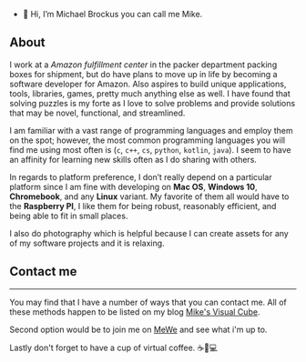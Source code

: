- 👋 Hi, I’m Michael Brockus you can call me Mike.

## About

I work at a *Amazon fulfillment center* in the packer department
packing boxes for shipment, but do have plans to move up in life by
becoming a software developer for Amazon. Also aspires to build unique
applications, tools, libraries, games, pretty much anything else as well.
I have found that solving puzzles is my forte as I love to solve problems
and provide solutions that may be novel, functional, and streamlined.

I am familiar with a vast range of programming languages and employ
them on the spot; however, the most common programming languages you
will find me using most often is (`c`, `c++`, `cs`, `python`, `kotlin`,
`java`). I seem to have an affinity for learning new skills often as I
do sharing with others.

In regards to platform preference, I don’t really depend on a particular
platform since I am fine with developing on **Mac OS**, **Windows 10**,
**Chromebook**, and any **Linux** variant. My favorite of them all would
have to the **Raspberry PI**, I like them for being robust, reasonably
efficient, and being able to fit in small places.

I also do photography which is helpful because I can create assets for
any of my software projects and it is relaxing.


## Contact me

* * *

You may find that I have a number of ways that you can contact
me. All of these methods happen to be listed on my blog
[Mike's Visual Cube](https://mikebrockus.code.blog/contact-us/).

Second option would be to join me on [MeWe](https://mewe.com/i/michaelbrockus)
and see what i'm up to.

Lastly don't forget to have a cup of virtual coffee. ☕🐇💻


<!---
michaelbrockus/michaelbrockus is a ✨ special ✨ repository because its `README.md` (this file) appears on your GitHub profile.
You can click the Preview link to take a look at your changes.
--->
